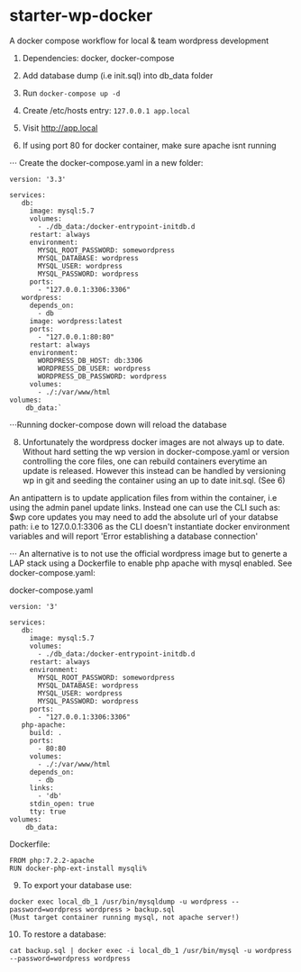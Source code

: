 # starter-wp-docker
A docker compose workflow for local & team wordpress development

1. Dependencies: docker, docker-compose
2. Add database dump (i.e init.sql) into db_data folder
3. Run `docker-compose up -d`
4. Create /etc/hosts entry: `127.0.0.1 app.local`
5. Visit http://app.local

6. If using port 80 for docker container, make sure apache isnt running

⋅⋅⋅ Create the docker-compose.yaml in a new folder:
```
version: '3.3'

services:
   db:
     image: mysql:5.7
     volumes:
       - ./db_data:/docker-entrypoint-initdb.d
     restart: always
     environment:
       MYSQL_ROOT_PASSWORD: somewordpress
       MYSQL_DATABASE: wordpress
       MYSQL_USER: wordpress
       MYSQL_PASSWORD: wordpress
     ports:
       - "127.0.0.1:3306:3306"
   wordpress:
     depends_on:
       - db
     image: wordpress:latest
     ports:
       - "127.0.0.1:80:80"
     restart: always
     environment:
       WORDPRESS_DB_HOST: db:3306
       WORDPRESS_DB_USER: wordpress
       WORDPRESS_DB_PASSWORD: wordpress
     volumes:
       - ./:/var/www/html
volumes:
    db_data:`
```

⋅⋅⋅Running docker-compose down will reload the database

8. Unfortunately the wordpress docker images are not always up to date. Without hard setting the wp version in docker-compose.yaml or version controlling the core files, one can rebuild containers everytime an update is released. However this instead can be handled by versioning wp in git and seeding the container using an up to date init.sql. (See 6)

An antipattern is to update application files from within the container, i.e using the admin panel update links. 
  Instead one can use the CLI such as: $wp core updates you may need to add the absolute url of your databse path: i.e to 127.0.0.1:3306 as the CLI doesn't instantiate docker environment variables and will report 'Error establishing a database connection'

⋅⋅⋅ An alternative is to not use the official wordpress image but to generte a LAP stack
using a Dockerfile to enable php apache with mysql enabled. See docker-compose.yaml:

docker-compose.yaml
```
version: '3'

services:
   db:
     image: mysql:5.7
     volumes:
       - ./db_data:/docker-entrypoint-initdb.d
     restart: always
     environment:
       MYSQL_ROOT_PASSWORD: somewordpress
       MYSQL_DATABASE: wordpress
       MYSQL_USER: wordpress
       MYSQL_PASSWORD: wordpress
     ports:
       - "127.0.0.1:3306:3306"
   php-apache:
     build: .
     ports:
       - 80:80
     volumes:
       - ./:/var/www/html
     depends_on:
       - db
     links:
       - 'db'
     stdin_open: true
     tty: true
volumes:
    db_data:
```

Dockerfile:
```
FROM php:7.2.2-apache
RUN docker-php-ext-install mysqli% 
```
9. To export your database use: 
```
docker exec local_db_1 /usr/bin/mysqldump -u wordpress --password=wordpress wordpress > backup.sql
(Must target container running mysql, not apache server!)
```
10. To restore a database:
```
cat backup.sql | docker exec -i local_db_1 /usr/bin/mysql -u wordpress --password=wordpress wordpress
```
